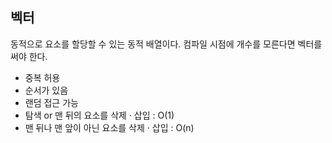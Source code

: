 ## 벡터

동적으로 요소를 할당할 수 있는 동적 배열이다. 컴파일 시점에 개수를 모른다면 벡터를 써야 한다.

- 중복 허용
- 순서가 있음
- 랜덤 접근 가능
- 탐색 or 맨 뒤의 요소를 삭제 · 삽입 : O(1)
- 맨 뒤나 맨 앞이 아닌 요소를 삭제 · 삽입 : O(n)
